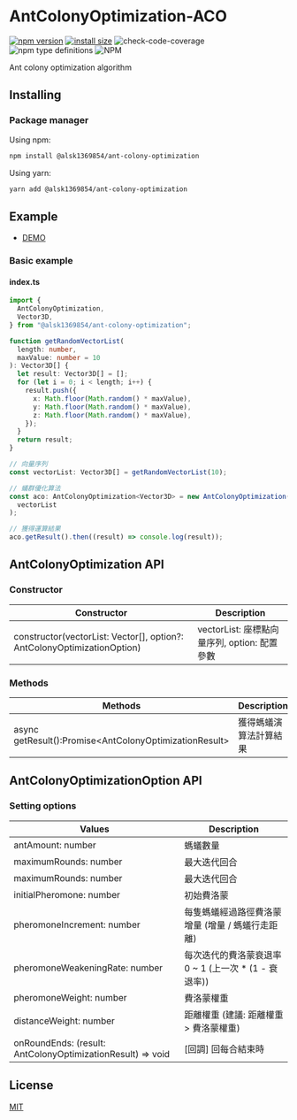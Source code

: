 # AntColonyOptimization-ACO

[![npm version](https://img.shields.io/npm/v/@alsk1369854/ant-colony-optimization)](https://www.npmjs.com/package/@alsk1369854/ant-colony-optimization) [![install size](https://img.shields.io/badge/dynamic/json?url=https://packagephobia.com/v2/api.json?p=@alsk1369854/ant-colony-optimization&query=$.install.pretty&label=install%20size&style=flat-square)](https://packagephobia.now.sh/result?p=@alsk1369854/ant-colony-optimization) ![check-code-coverage](https://img.shields.io/badge/code--coverage-97.76%25-brightgreen) ![npm type definitions](https://img.shields.io/npm/types/@alsk1369854/ant-colony-optimization) ![NPM](https://img.shields.io/npm/l/@alsk1369854/ant-colony-optimization)

Ant colony optimization algorithm

## Installing

### Package manager

Using npm:

```bash
npm install @alsk1369854/ant-colony-optimization
```

Using yarn:

```bash
yarn add @alsk1369854/ant-colony-optimization
```

## Example

- <a target='_blank' href='https://alsk1369854.github.io/AntColonyOptimization-ACO'>DEMO</a>

### Basic example

#### index.ts

```ts
import {
  AntColonyOptimization,
  Vector3D,
} from "@alsk1369854/ant-colony-optimization";

function getRandomVectorList(
  length: number,
  maxValue: number = 10
): Vector3D[] {
  let result: Vector3D[] = [];
  for (let i = 0; i < length; i++) {
    result.push({
      x: Math.floor(Math.random() * maxValue),
      y: Math.floor(Math.random() * maxValue),
      z: Math.floor(Math.random() * maxValue),
    });
  }
  return result;
}

// 向量序列
const vectorList: Vector3D[] = getRandomVectorList(10);

// 蟻群優化算法
const aco: AntColonyOptimization<Vector3D> = new AntColonyOptimization(
  vectorList
);

// 獲得運算結果
aco.getResult().then((result) => console.log(result));
```

## AntColonyOptimization API

### Constructor

| Constructor                                                             | Description                                  |
| ----------------------------------------------------------------------- | -------------------------------------------- |
| constructor(vectorList: Vector[], option?: AntColonyOptimizationOption) | vectorList: 座標點向量序列, option: 配置參數 |

### Methods

| Methods                                                   | Description            |
| --------------------------------------------------------- | ---------------------- |
| async getResult():Promise<AntColonyOptimizationResult<V>> | 獲得螞蟻演算法計算結果 |

## AntColonyOptimizationOption API

### Setting options

| Values                                                               | Description                                           |
| -------------------------------------------------------------------- | ----------------------------------------------------- |
| antAmount: number                                                    | 螞蟻數量                                              |
| maximumRounds: number                                                | 最大迭代回合                                          |
| maximumRounds: number                                                | 最大迭代回合                                          |
| initialPheromone: number                                             | 初始費洛蒙                                            |
| pheromoneIncrement: number                                           | 每隻螞蟻經過路徑費洛蒙增量 (增量 / 螞蟻行走距離)      |
| pheromoneWeakeningRate: number                                       | 每次迭代的費洛蒙衰退率 0 ~ 1 (上一次 \* (1 - 衰退率)) |
| pheromoneWeight: number                                              | 費洛蒙權重                                            |
| distanceWeight: number                                               | 距離權重 (建議: 距離權重 > 費洛蒙權重)                |
| onRoundEnds: (result: AntColonyOptimizationResult<Vector3D>) => void | [回調] 回每合結束時                                   |

## License

[MIT](LICENSE)
